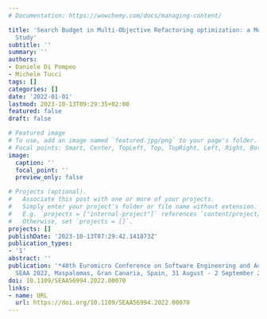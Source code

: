 ```yaml
---
# Documentation: https://wowchemy.com/docs/managing-content/

title: 'Search Budget in Multi-Objective Refactoring optimization: a Model-Based Empirical
  Study'
subtitle: ''
summary: ''
authors:
- Daniele Di Pompeo
- Michele Tucci
tags: []
categories: []
date: '2022-01-01'
lastmod: 2023-10-13T09:29:35+02:00
featured: false
draft: false

# Featured image
# To use, add an image named `featured.jpg/png` to your page's folder.
# Focal points: Smart, Center, TopLeft, Top, TopRight, Left, Right, BottomLeft, Bottom, BottomRight.
image:
  caption: ''
  focal_point: ''
  preview_only: false

# Projects (optional).
#   Associate this post with one or more of your projects.
#   Simply enter your project's folder or file name without extension.
#   E.g. `projects = ["internal-project"]` references `content/project/deep-learning/index.md`.
#   Otherwise, set `projects = []`.
projects: []
publishDate: '2023-10-13T07:29:42.141873Z'
publication_types:
- '1'
abstract: ''
publication: '*48th Euromicro Conference on Software Engineering and Advanced Applications,
  SEAA 2022, Maspalomas, Gran Canaria, Spain, 31 August - 2 September 2022*'
doi: 10.1109/SEAA56994.2022.00070
links:
- name: URL
  url: https://doi.org/10.1109/SEAA56994.2022.00070
---
```


